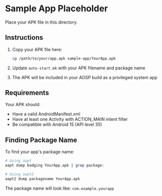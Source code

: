 # Sample App Placeholder

Place your APK file in this directory.

## Instructions

1. Copy your APK file here:
   ```bash
   cp /path/to/your/app.apk sample-app/YourApp.apk
   ```

2. Update `auto-start.mk` with your APK filename and package name

3. The APK will be included in your AOSP build as a privileged system app

## Requirements

Your APK should:
- Have a valid AndroidManifest.xml
- Have at least one Activity with ACTION_MAIN intent filter
- Be compatible with Android 15 (API level 35)

## Finding Package Name

To find your app's package name:

```bash
# Using aapt
aapt dump badging YourApp.apk | grep package:

# Using aapt2
aapt2 dump packagename YourApp.apk
```

The package name will look like: `com.example.yourapp`
